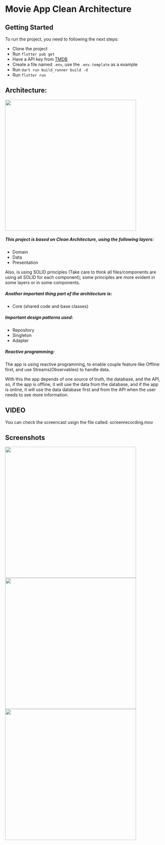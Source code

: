 # Movie App Clean Architecture


## Getting Started

To run the project, you need to following the next steps:

- Clone the project
- Run `flutter pub get`
- Have a API key from [TMDB](https://www.themoviedb.org/documentation/api)
- Create a file named `.env`, use the `.env.template` as a example
- Run `dart run build_runner build -d`
- Run `flutter run`

## Architecture: 
<img src="architecture_overview.png" width="425"/> 

##### This project is based on Clean Architecture, using the following layers:

- Domain
- Data
- Presentation

Also, is using SOLID principles (Take care to think all files/components are using all SOLID for each component); some principles are more evident in some layers or in some components.

##### Another important thing part of the architecture is:
- Core (shared code and base classes)

##### Important design patterns used:
- Repository
- Singleton
- Adapter


##### Reactive programming:

The app is using reactive programming, to enable couple feature like Offline first, and use Streams(Observables) to handle data.

With this the app depends of one source of truth, the database, and the API, so, if the app is offline, it will use the data from the database, and if the app is online, it will use the data database first and from the API when the user needs to see more information. 


## VIDEO

You can check the screencast usign the file called: screenrecording.mov



## Screenshots


<img src="screenshots/screenshoot1.png" width="425"/> 

<img src="screenshots/screenshoot2.png" width="425"/> 

<img src="screenshots/screenshoot3.png" width="425"/>  
